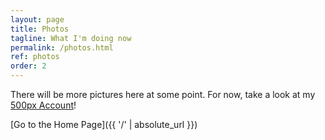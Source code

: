 ```yaml
---
layout: page
title: Photos
tagline: What I'm doing now
permalink: /photos.html
ref: photos
order: 2
---
```


There will be more pictures here at some point. For now, take a look at my [500px Account](https://500px.com/jochenjacobs33)!

[Go to the Home Page]({{ '/' | absolute_url }})
